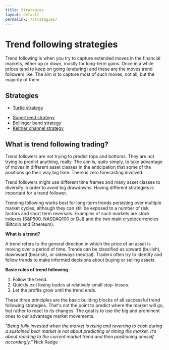 ```yaml
---
title: Strategies
layout: default
permalink: /strategies/
---
```


# Trend following strategies

Trend following is when you try to capture extended moves in the financial markets, either up or down, mostly for long-term gains. Once in a while prices tend to keep on going (enduring) and these are the moves trend followers like. The aim is to capture most of such moves, not all, but the majority of them.

## Strategies
* [Turtle strategy](/strategies/pages/turtle-strategy/)
<!-- Deprecated strategy (poor performance compare with base Turtle strategy) -->
<!-- * [Turtle pro strategy](/strategies/pages/turtle-strategy-pro/) -->
* [Supertrend strategy](/strategies/pages/supertrend-strategy/)
* [Bollinger band strategy](/strategies/pages/bollinger-band-strategy/)
* [Keltner channel strategy](/strategies/pages/keltner-channel-strategy/)

## What is trend following trading?
Trend followers are not trying to predict tops and bottoms. They are not trying to predict anything, really. The aim is, quite simply, to take advantage of moves in different asset classes in the anticipation that some of the positions go their way big time. There is zero forecasting involved.

Trend followers might use different time frames and many asset classes to diversify in order to avoid big drawdowns. Having different strategies is important for a trend follower.

Trending following works best for long-term trends persisting over multiple market cycles, although they can still be exposed to a number of risk factors and short term reversals. Examples of such markets are stock indexes (S&P500, NASDAQ100 or DJI) and the two main cryptocurrencies (Bitcoin and Ethereum).

**What is a trend?**

A trend refers to the general direction in which the price of an asset is moving over a period of time. Trends can be classified as upward (bullish), downward (bearish), or sideways (neutral). Traders often try to identify and follow trends to make informed decisions about buying or selling assets.

**Basic rules of trend following**

1. Follow the trend.
2. Quickly exit losing trades at relatively small stop-losses.
3. Let the profits grow until the trend ends.

These three principles are the basic building blocks of all successful trend following strategies. That's not the point
to predict where the market will go, but rather to react to its changes. The goal is to use the big and prominent ones to our advantage
market movements.

<i>"Being fully invested when the market is rising and reverting to cash during a sustained bear market
is not about predicting or timing the market. It’s about reacting to the current market trend and then
positioning oneself accordingly."</i>  Nick Radge





